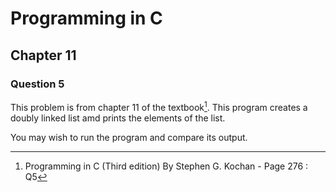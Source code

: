 # Programming in C
## Chapter 11
### Question 5

This problem is from chapter 11 of the textbook[^1]. This program creates a doubly linked list amd prints the elements of the list.

You may wish to run the program and compare its output.


[^1]: Programming in C (Third edition) By Stephen G. Kochan - Page 276 : Q5